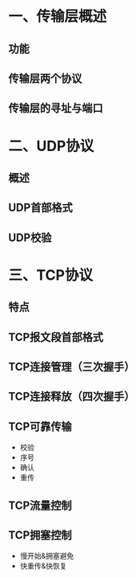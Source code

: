 # 一、传输层概述
## 功能

## 传输层两个协议

## 传输层的寻址与端口

# 二、UDP协议
## 概述

## UDP首部格式

## UDP校验

# 三、TCP协议
## 特点

## TCP报文段首部格式

## TCP连接管理（三次握手）

## TCP连接释放（四次握手）

## TCP可靠传输
- 校验
- 序号
- 确认
- 重传
## TCP流量控制

## TCP拥塞控制
- 慢开始&拥塞避免
- 快重传&快恢复
